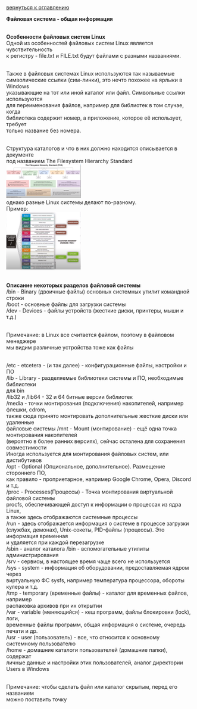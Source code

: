 <a href="/README.md">вернуться к оглавлению</a>

<b>Файловая система - общая информация</b> <br><br>

<b>Особенности файловых систем Linux</b> <br>
Одной из особенностей файловых систем Linux является чувствительность <br> 
к регистру - file.txt и FILE.txt будут файлами с разными названиями. <br><br>

Также в файловых системах Linux используются так называемые <br>
символические ссылки (сим-линки), это нечто похожее на ярлыки в Windows <br>
указывающие на тот или иной каталог или файл. Символьные ссылки используются <br> 
для переименования файлов, например  для библиотек в том случае, когда <br> 
библиотека содержит номер, а приложение, которое её использует, требует <br>
только название без номера. <br><br>

Структура каталогов и что в них должно находится описывается в документе <br>
под названием The Filesystem Hierarchy Standard <br>
<img width="200" alt="FHS" src="FHS.png"> <br>
однако разные Linux системы делают по-разному. <br>
Пример: <br>
<img width="200" alt="dir" src="dir.png"> <br><br>

<b>Описание некоторых разделов файловой системы</b> <br>
/bin - Binary (двоичные файлы) основных системных утилит командной строки <br>
/boot - основные файлы для загрузки системы <br>
/dev - Devices - файлы устройств (жесткие диски, принтеры, мыши и т.д.) <br><br>

Примечание: в Linux все считается файлом, поэтому в файловом менеджере <br>
мы видим различные устройства тоже как файлы <br><br>

/etc - etcetera - (и так далее) - конфигурационные файлы, настройки и ПО <br>
/lib - Library - разделяемые библиотеки системы и ПО, необходимые библиотеки <br> 
для bin <br>
/lib32 и /lib64 - 32 и 64 битные версии библиотек <br> 
/media - точки монтирования (подключения) накопителей, например флешки, cdrom, <br> 
также сюда принято монтировать дополнительные жесткие диски или удаленные <br>
файловые системы
/mnt - Mount (монтирование) - ещё одна точка монтирования накопителей <br>
(вероятно в более ранних версиях), сейчас осталена для сохранения совместимости <br>
Иногда используется для монтирования файловых систем, или дистибутивов <br>
/opt - Optional (Опциональное, дополнительное). Размещение стороннего ПО, <br>
как правило - проприетарное, например Google Chrome, Opera, Discord и т.д. <br>
/proc - Processes(Процессы) - Точка монтирования виртуальной файловой системы <br> 
procfs, обеспечивающей доступ к информации о процессах из ядра Linux, <br>
а также здесь отображаются системные процессы <br>
/run - здесь отображается информация о системе в процессе загрузки <br>
(службах, демонах), Unix-сокеты, PID-файлы (процессы). Это информация временная <br>
и удаляется при каждой перезагрузке <br>
/sbin - аналог каталога /bin - вспомогательные утилиты администрирования <br>
/srv - сервисы, в настоящее время чаще всего не используется <br>
/sys - system - информация об оборудовании, предоставляемая ядром через <br>
виртуальную ФС sysfs, например температура процессора, обороты кулера и т.д. <br>
/tmp - temporary (временные файлы) - каталог для временных файлов, например <br>
распаковка архивов при их открытии <br>
/var - variable (меняющийся) - кеш программ, файлы блокировки (lock), логи, <br>
временные файлы программ, общая информация о системе, очередь печати и др.<br>
/usr - user (пользователь) - все, что относится к основному <br> 
системному пользователю <br> 
/home - домашние каталоги пользователей (домашние папки), содержат <br>
личные данные и настройки этих пользователей, аналог директории <br> 
Users в Windows <br><br>

Примечание: чтобы сделать файл или каталог скрытым, перед его названием<br>
можно поставить точку<br><br> 
